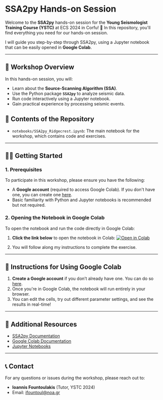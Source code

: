 # SSA2py Hands-on Session

Welcome to the **SSA2py** hands-on session for the **Young Seismologist Training Course (YSTC)** at ECS 2024 in Corfu! 🎉 In this repository, you'll find everything you need for our hands-on session.

I will guide you step-by-step through SSA2py, using a Jupyter notebook that can be easily opened in **Google Colab**.

---

## 🚀 Workshop Overview
In this hands-on session, you will:
- Learn about the **Source-Scanning Algorithm (SSA)**.
- Use the Python package **`SSA2py`** to analyze seismic data.
- Run code interactively using a Jupyter notebook.
- Gain practical experience by processing seismic events.

## 📑 Contents of the Repository
- `notebooks/SSA2py_Ridgecrest.ipynb`: The main notebook for the workshop, which contains code and exercises.
---

## 🧑‍💻 Getting Started

### 1. Prerequisites
To participate in this workshop, please ensure you have the following:
- A **Google account** (required to access Google Colab). If you don't have one, you can create one [here](https://accounts.google.com/signup).
- Basic familiarity with Python and Jupyter notebooks is recommended but not required.

### 2. Opening the Notebook in Google Colab
To open the notebook and run the code directly in Google Colab:
1. **Click the link below** to open the notebook in Colab:
   [![Open in Colab](https://colab.research.google.com/assets/colab-badge.svg)](https://colab.research.google.com/github/ifountoul/notebooks/SSA2py_Ridgecrest.ipynb)
   
2. You will follow along my instructions to complete the exercise.

---

## 📝 Instructions for Using Google Colab

1. **Create a Google account** if you don’t already have one. You can do so [here](https://accounts.google.com/signup).
2. Once you're in Google Colab, the notebook will run entirely in your browser.
3. You can edit the cells, try out different parameter settings, and see the results in real-time!

---

## 🧠 Additional Resources
- [SSA2py Documentation](https://ssa2py.readthedocs.io/en/stable/index.html)
- [Google Colab Documentation](https://colab.research.google.com/notebooks/welcome.ipynb)
- [Jupyter Notebooks](https://jupyter.org/)

---

## 📞 Contact
For any questions or issues during the workshop, please reach out to:
- **Ioannis Fountoulakis** (Tutor, YSTC 2024)
- Email: ifountoul@noa.gr
